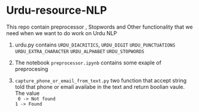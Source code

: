 # Urdu-resource-NLP


This repo contain preprocessor , Stopwords and Other functionality that we need when we want to do work on Urdu NLP



1. urdu.py contains `URDU_DIACRITICS`,
`URDU_DIGIT` 
`URDU_PUNCTUATIONS` 
`URDU_EXTRA_CHARACTER` 
`URDU_ALPHABET` 
`URDU_STOPWORDS`

2. The notebook `preprocessor.ipynb` contains some exaple of preprocesing 


3. `capture_phone_or_email_from_text.py` two function that accept string told that phone or email availabe in the text and return boolian vaule. The value <br>
       ` 0 -> Not found` <br>
        `1 -> Found`

